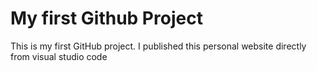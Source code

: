 # My first Github Project 
This is my first GitHub project. I published this personal website directly from visual studio code